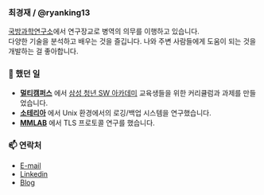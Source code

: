### 최경재 / @ryanking13

[국방과학연구소](https://www.add.re.kr/)에서 연구장교로 병역의 의무를 이행하고 있습니다.<br/>
다양한 기술을 분석하고 배우는 것을 즐깁니다. 나와 주변 사람들에게 도움이 되는 것을 개발하는 걸 좋아합니다.

### 👔 했던 일

- **[멀티캠퍼스](https://www.ssafy.com/ksp/jsp/swp/swpMain.jsp)** 에서 [삼성 청년 SW 아카데미](https://www.ssafy.com/) 교육생들을 위한 커리큘럼과 과제를 만들었습니다.
- **[소테리아](http://www.soteria-sys.com/)** 에서 Unix 환경에서의 로깅/백업 시스템을 연구했습니다.
- **[MMLAB](https://mmlab.snu.ac.kr/)** 에서 TLS 프로토콜  연구를 했습니다.

### 📫 연락처

- [E-mail](mailto:def6488@gmail.com)
- [Linkedin](https://www.linkedin.com/in/gyeongjae-choi-b259b0163)
- [Blog](https://ryanking13.github.io)

<!--
**ryanking13/ryanking13** is a ✨ _special_ ✨ repository because its `README.md` (this file) appears on your GitHub profile.

Here are some ideas to get you started:

- 🔭 I’m currently working on ...
- 🌱 I’m currently learning ...
- 👯 I’m looking to collaborate on ...
- 🤔 I’m looking for help with ...
- 💬 Ask me about ...
- 📫 How to reach me: ...
- 😄 Pronouns: ...
- ⚡ Fun fact: ...
-->

